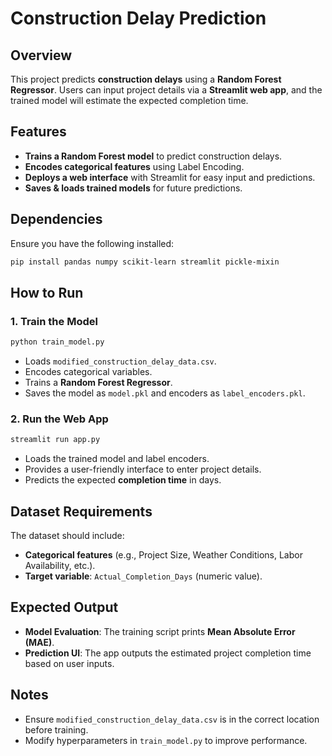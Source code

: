# Construction Delay Prediction

## Overview
This project predicts **construction delays** using a **Random Forest Regressor**. Users can input project details via a **Streamlit web app**, and the trained model will estimate the expected completion time.

## Features
- **Trains a Random Forest model** to predict construction delays.
- **Encodes categorical features** using Label Encoding.
- **Deploys a web interface** with Streamlit for easy input and predictions.
- **Saves & loads trained models** for future predictions.

## Dependencies
Ensure you have the following installed:

```bash
pip install pandas numpy scikit-learn streamlit pickle-mixin
```

## How to Run
### 1. Train the Model
```bash
python train_model.py
```
- Loads `modified_construction_delay_data.csv`.
- Encodes categorical variables.
- Trains a **Random Forest Regressor**.
- Saves the model as `model.pkl` and encoders as `label_encoders.pkl`.

### 2. Run the Web App
```bash
streamlit run app.py
```
- Loads the trained model and label encoders.
- Provides a user-friendly interface to enter project details.
- Predicts the expected **completion time** in days.

## Dataset Requirements
The dataset should include:
- **Categorical features** (e.g., Project Size, Weather Conditions, Labor Availability, etc.).
- **Target variable**: `Actual_Completion_Days` (numeric value).

## Expected Output
- **Model Evaluation**: The training script prints **Mean Absolute Error (MAE)**.
- **Prediction UI**: The app outputs the estimated project completion time based on user inputs.

## Notes
- Ensure `modified_construction_delay_data.csv` is in the correct location before training.
- Modify hyperparameters in `train_model.py` to improve performance.



